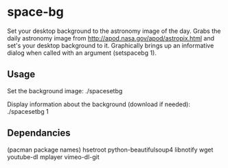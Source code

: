 space-bg
========

Set your desktop background to the astronomy image of the day.
Grabs the daily astronomy image from http://apod.nasa.gov/apod/astropix.html and set's
your desktop background to it.
Graphically brings up an informative dialog when called with an argument (setspacebg 1).

Usage
-----

Set the background image:
	./spacesetbg

Display information about the background (download if needed):
	./spacesetbg 1

Dependancies
------------
(pacman package names)
hsetroot
python-beautifulsoup4
libnotify
wget
youtube-dl
mplayer
vimeo-dl-git


